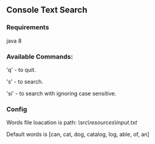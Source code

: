 ## Console Text Search
### Requirements 

java 8

### Available Commands:

'q' 	 - to quit.

's' 	 - to search.

'si' 	 - to search with ignoring case sensitive.

### Config

Words file loacation is path: *\src\resources\input.txt*

Default words is [can, cat, dog, catalog, log, able, of, an]
